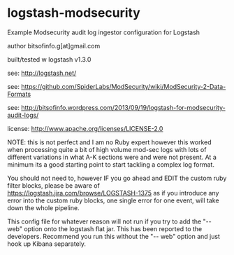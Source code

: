 logstash-modsecurity
====================

Example Modsecurity audit log ingestor configuration for Logstash

author bitsofinfo.g[at]gmail.com

built/tested w logstash v1.3.0

see: http://logstash.net/

see: https://github.com/SpiderLabs/ModSecurity/wiki/ModSecurity-2-Data-Formats

see: http://bitsofinfo.wordpress.com/2013/09/19/logstash-for-modsecurity-audit-logs/

license: http://www.apache.org/licenses/LICENSE-2.0

NOTE: this is not perfect and I am no Ruby expert however this worked when processing quite a bit of high volume mod-sec logs with lots of different variations in what A-K sections were and were not present. At a minimum its a good starting point to start tackling a complex log format.

You should not need to, however IF you go ahead and EDIT the custom ruby filter blocks, please be aware of https://logstash.jira.com/browse/LOGSTASH-1375 as if you introduce any error into the custom ruby blocks, one single error for one event, will take down the whole pipeline.

This config file for whatever reason will not run if you try to add the "-- web" option onto the logstash flat jar. This has been reported to the developers. Recommend you run this without the "-- web" option and just hook up Kibana separately.



